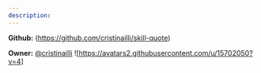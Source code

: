 ```yaml
---
description: 
---
```



**Github:** (https://github.com/cristinailli/skill-quote)

**Owner:** [@cristinailli](https://github.com/cristinailli) ![https://avatars2.githubusercontent.com/u/15702050?v=4]

